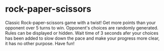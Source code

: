 # rock-paper-scissors
Classic Rock-paper-scissors game with a twist! Get more points than your opponent over 5 turns to win. Opponent's choices are randomly generated. Rules can be displayed or hidden. Wait time of 3 seconds afer your choices has been added to slow down the pace and make your progress more clear, it has no other purpose. Have fun!
